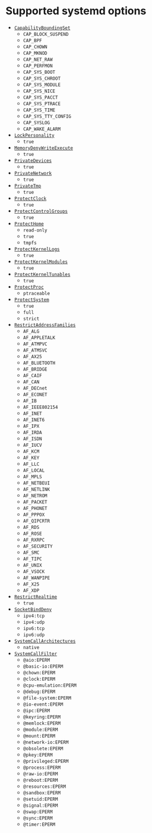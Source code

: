 # Supported systemd options
- [`CapabilityBoundingSet`](https://www.freedesktop.org/software/systemd/man/latest/systemd.exec.html#CapabilityBoundingSet=)
    - `CAP_BLOCK_SUSPEND`
    - `CAP_BPF`
    - `CAP_CHOWN`
    - `CAP_MKNOD`
    - `CAP_NET_RAW`
    - `CAP_PERFMON`
    - `CAP_SYS_BOOT`
    - `CAP_SYS_CHROOT`
    - `CAP_SYS_MODULE`
    - `CAP_SYS_NICE`
    - `CAP_SYS_PACCT`
    - `CAP_SYS_PTRACE`
    - `CAP_SYS_TIME`
    - `CAP_SYS_TTY_CONFIG`
    - `CAP_SYSLOG`
    - `CAP_WAKE_ALARM`
- [`LockPersonality`](https://www.freedesktop.org/software/systemd/man/latest/systemd.exec.html#LockPersonality=)
    - `true`
- [`MemoryDenyWriteExecute`](https://www.freedesktop.org/software/systemd/man/latest/systemd.exec.html#MemoryDenyWriteExecute=)
    - `true`
- [`PrivateDevices`](https://www.freedesktop.org/software/systemd/man/latest/systemd.exec.html#PrivateDevices=)
    - `true`
- [`PrivateNetwork`](https://www.freedesktop.org/software/systemd/man/latest/systemd.exec.html#PrivateNetwork=)
    - `true`
- [`PrivateTmp`](https://www.freedesktop.org/software/systemd/man/latest/systemd.exec.html#PrivateTmp=)
    - `true`
- [`ProtectClock`](https://www.freedesktop.org/software/systemd/man/latest/systemd.exec.html#ProtectClock=)
    - `true`
- [`ProtectControlGroups`](https://www.freedesktop.org/software/systemd/man/latest/systemd.exec.html#ProtectControlGroups=)
    - `true`
- [`ProtectHome`](https://www.freedesktop.org/software/systemd/man/latest/systemd.exec.html#ProtectHome=)
    - `read-only`
    - `true`
    - `tmpfs`
- [`ProtectKernelLogs`](https://www.freedesktop.org/software/systemd/man/latest/systemd.exec.html#ProtectKernelLogs=)
    - `true`
- [`ProtectKernelModules`](https://www.freedesktop.org/software/systemd/man/latest/systemd.exec.html#ProtectKernelModules=)
    - `true`
- [`ProtectKernelTunables`](https://www.freedesktop.org/software/systemd/man/latest/systemd.exec.html#ProtectKernelTunables=)
    - `true`
- [`ProtectProc`](https://www.freedesktop.org/software/systemd/man/latest/systemd.exec.html#ProtectProc=)
    - `ptraceable`
- [`ProtectSystem`](https://www.freedesktop.org/software/systemd/man/latest/systemd.exec.html#ProtectSystem=)
    - `true`
    - `full`
    - `strict`
- [`RestrictAddressFamilies`](https://www.freedesktop.org/software/systemd/man/latest/systemd.exec.html#RestrictAddressFamilies=)
    - `AF_ALG`
    - `AF_APPLETALK`
    - `AF_ATMPVC`
    - `AF_ATMSVC`
    - `AF_AX25`
    - `AF_BLUETOOTH`
    - `AF_BRIDGE`
    - `AF_CAIF`
    - `AF_CAN`
    - `AF_DECnet`
    - `AF_ECONET`
    - `AF_IB`
    - `AF_IEEE802154`
    - `AF_INET`
    - `AF_INET6`
    - `AF_IPX`
    - `AF_IRDA`
    - `AF_ISDN`
    - `AF_IUCV`
    - `AF_KCM`
    - `AF_KEY`
    - `AF_LLC`
    - `AF_LOCAL`
    - `AF_MPLS`
    - `AF_NETBEUI`
    - `AF_NETLINK`
    - `AF_NETROM`
    - `AF_PACKET`
    - `AF_PHONET`
    - `AF_PPPOX`
    - `AF_QIPCRTR`
    - `AF_RDS`
    - `AF_ROSE`
    - `AF_RXRPC`
    - `AF_SECURITY`
    - `AF_SMC`
    - `AF_TIPC`
    - `AF_UNIX`
    - `AF_VSOCK`
    - `AF_WANPIPE`
    - `AF_X25`
    - `AF_XDP`
- [`RestrictRealtime`](https://www.freedesktop.org/software/systemd/man/latest/systemd.exec.html#RestrictRealtime=)
    - `true`
- [`SocketBindDeny`](https://www.freedesktop.org/software/systemd/man/latest/systemd.exec.html#SocketBindDeny=)
    - `ipv4:tcp`
    - `ipv4:udp`
    - `ipv6:tcp`
    - `ipv6:udp`
- [`SystemCallArchitectures`](https://www.freedesktop.org/software/systemd/man/latest/systemd.exec.html#SystemCallArchitectures=)
    - `native`
- [`SystemCallFilter`](https://www.freedesktop.org/software/systemd/man/latest/systemd.exec.html#SystemCallFilter=)
    - `@aio:EPERM`
    - `@basic-io:EPERM`
    - `@chown:EPERM`
    - `@clock:EPERM`
    - `@cpu-emulation:EPERM`
    - `@debug:EPERM`
    - `@file-system:EPERM`
    - `@io-event:EPERM`
    - `@ipc:EPERM`
    - `@keyring:EPERM`
    - `@memlock:EPERM`
    - `@module:EPERM`
    - `@mount:EPERM`
    - `@network-io:EPERM`
    - `@obsolete:EPERM`
    - `@pkey:EPERM`
    - `@privileged:EPERM`
    - `@process:EPERM`
    - `@raw-io:EPERM`
    - `@reboot:EPERM`
    - `@resources:EPERM`
    - `@sandbox:EPERM`
    - `@setuid:EPERM`
    - `@signal:EPERM`
    - `@swap:EPERM`
    - `@sync:EPERM`
    - `@timer:EPERM`
